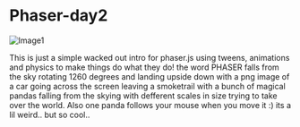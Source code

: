 Phaser-day2
===========

![Image1](https://cloud.githubusercontent.com/assets/7136454/4775934/dfcedf1e-5bbc-11e4-8f1a-124d7586e3cf.png)

This is just a simple wacked out intro for phaser.js using tweens, animations and physics to make things do what they do! the word PHASER falls from the sky rotating 1260 degrees and landing upside down with a png image of a car going across the screen leaving a smoketrail with a bunch of magical pandas falling from the skying with defferent scales in size trying to take over the world. Also one panda follows your mouse when you move it :) its a lil weird.. but so cool..

